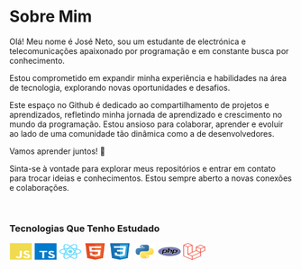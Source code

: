 # Sobre Mim

Olá! Meu nome é José Neto, sou um estudante de electrónica e telecomunicações apaixonado por programação e em constante busca por conhecimento.

Estou comprometido em expandir minha experiência e habilidades na área de tecnologia, explorando novas oportunidades e desafios. 

Este espaço no Github é dedicado ao compartilhamento de projetos e aprendizados, refletindo minha jornada de aprendizado e crescimento no mundo da programação. Estou ansioso para colaborar, aprender e evoluir ao lado de uma comunidade tão dinâmica como a de desenvolvedores.

Vamos aprender juntos! 🚀

Sinta-se à vontade para explorar meus repositórios e entrar em contato para trocar ideias e conhecimentos. Estou sempre aberto a novas conexões e colaborações.

<div style="display: inline_block"><br>
   <h3>Tecnologias Que Tenho Estudado</h3>
  <img align="center" alt="Rafa-Js" height="30" width="40" src="https://raw.githubusercontent.com/devicons/devicon/master/icons/javascript/javascript-plain.svg">
  <img align="center" alt="Rafa-Ts" height="30" width="40" src="https://raw.githubusercontent.com/devicons/devicon/master/icons/typescript/typescript-plain.svg">
  <img align="center" alt="Rafa-React" height="30" width="40" src="https://raw.githubusercontent.com/devicons/devicon/master/icons/react/react-original.svg">
  <img align="center" alt="Rafa-HTML" height="30" width="40" src="https://raw.githubusercontent.com/devicons/devicon/master/icons/html5/html5-original.svg">
  <img align="center" alt="Rafa-CSS" height="30" width="40" src="https://raw.githubusercontent.com/devicons/devicon/master/icons/css3/css3-original.svg">
  <img align="center" alt="Rafa-Python" height="30" width="40" src="https://raw.githubusercontent.com/devicons/devicon/master/icons/python/python-original.svg">
  <img align="center" alt="Neto-Java" height="30" width="40" src="https://raw.githubusercontent.com/devicons/devicon/master/icons/php/php-original.svg">
    <img align="center" alt="Neto-Java" height="30" width="40" src="https://raw.githubusercontent.com/devicons/devicon/master/icons/laravel/laravel-original.svg">
</div>
  
  ##
 
<div>   
</div>
